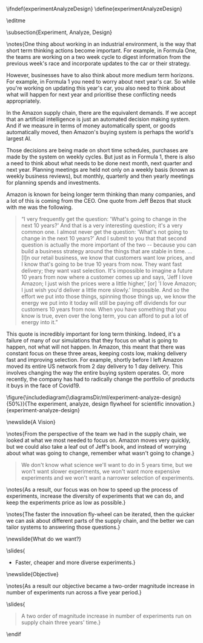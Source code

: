 \ifndef{experimentAnalyzeDesign}
\define{experimentAnalyzeDesign}

\editme

\subsection{Experiment, Analyze, Design}

\notes{One thing about working in an industrial environment, is the way that short term thinking actions become important. For example, in Formula One, the teams are working on a two week cycle to digest information from the previous week's race and incorporate updates to the car or their strategy. 

However, businesses have to also think about more medium term horizons. For example, in Formula 1 you need to worry about next year's car. So while you're working on updating this year's car, you also need to think about what will happen for next year and prioritise these conflicting needs appropriately. 

In the Amazon supply chain, there are the equivalent demands. If we accept that an artificial intelligence is just an automated decision making system. And if we measure in terms of money automatically spent, or goods automatically moved, then Amazon's buying system is perhaps the world's largest AI.

Those decisions are being made on short time schedules, purchases are made by the system on weekly cycles. But just as in Formula 1, there is also a need to think about what needs to be done next month, next quarter and next year. Planning meetings are held not only on a weekly basis (known as weekly business reviews), but monthly, quarterly and then yearly meetings for planning spends and investments.

Amazon is known for being longer term thinking than many companies, and a lot of this is coming from the CEO. One quote from Jeff Bezos that stuck with me was the following.

> “I very frequently get the question: 'What's going to change in the next 10 years?' And that is a very interesting question; it's a very common one. I almost never get the question: 'What's not going to change in the next 10 years?' And I submit to you that that second question is actually the more important of the two -- because you can build a business strategy around the things that are stable in time. ... [I]n our retail business, we know that customers want low prices, and I know that's going to be true 10 years from now. They want fast delivery; they want vast selection. It's impossible to imagine a future 10 years from now where a customer comes up and says, 'Jeff I love Amazon; I just wish the prices were a little higher,' [or] 'I love Amazon; I just wish you'd deliver a little more slowly.' Impossible. And so the effort we put into those things, spinning those things up, we know the energy we put into it today will still be paying off dividends for our customers 10 years from now. When you have something that you know is true, even over the long term, you can afford to put a lot of energy into it.”

This quote is incredibly important for long term thinking. Indeed, it's a failure of many of our simulations that they focus on what is going to happen, not what will not happen. In Amazon, this meant that there was constant focus on these three areas, keeping costs low, making delivery fast and improving selection. For example, shortly before I left Amazon moved its entire US network from 2 day delivery to 1 day delivery. This involves changing the way the entire buying system operates. Or, more recently, the company has had to radically change the portfolio of products it buys in the face of Covid19.

<!--These challenges are not just there for Amazon and Formula 1. In Sheffield, we worked closely with a Chesterfield based company called Fusion Group. They make joints that fuse PTFE pipes together. These pipes are used for transporting both water and gas. Their founder, Eric Bridgstock, was an engineer who introduced PTFE piping to the UK when working for DuPont. Eric set up Fusion group to manufacture the fusion fittings. Because PTFE pipes carry water or gas at high pressure, when these fittings fail significant damage can occur. When these fittings were originally installed in the early 1980s, the job was done by a specialist, but nowadays the pipe weld is compelted by the same team that digs the hole. While costs have come down, the number of PTFE weld failures went up. Eric's company focussed on new systems for auto-->

\figure{\includediagram{\diagramsDir/ml/experiment-analyze-design}{50%}}{The experiment, analyze, design flywheel for scientific innovation.}{experiment-analyze-design}

\newslide{A Vision}

\notes{From the perspective of the team we had in the supply chain, we looked at what we most needed to focus on. Amazon moves very quickly, but we could also take a leaf out of Jeff's book, and instead of worrying about what was going to change, remember what wasn't going to change.}

> We don't know what science we'll want to do in 5 years time, but we won't want slower experiments, we won't want more expensive experiments and we won't want a narrower selection of experiments.

\notes{As a result, our focus was on how to speed up the process of experiments, increase the diversity of experiments that we can do, and keep the experiments price as low as possible.}

\notes{The faster the innovation fly-wheel can be iterated, then the quicker we can ask about different parts of the supply chain, and the better we can tailor systems to answering those questions.}

\newslide{What do we want?}

\slides{
* Faster, cheaper and more diverse experiments.}

\newslide{Objective}

\notes{As a result our objective became a two-order magnitude increase in number of experiments run across a five year period.}

\slides{
> A two order of magnitude increase in number of experiments run on supply chain three years' time.}

\endif
